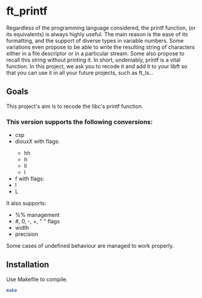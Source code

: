 # ft_printf

Regardless of the programming language considered, the printf function, (or its equivalents) is always highly useful. The main reason is the ease of its formatting, and the support of diverse types in variable numbers. Some variations even propose to be able to write the resulting string of characters either in a file descriptor or in a particular stream.
Some also propose to recall this string without printing it. In short, undeniably, printf is a vital function. In this project, we ask you to recode it and add it to your libft so that you can use it in all your future projects, such as ft_ls...

## Goals
This project's aim is to recode the libc's printf function.

### This version supports the following conversions:
<ul>
<li>csp</li>
<li>diouxX with flags:</li>
<ul>
<li>hh</li>
<li>h</li>
<li>ll</li>
<li>l</li>
</ul>
<li>f with flags:</li>
<li>l</li>
<li>L</li>
</ul>
It also supports:
<ul>
<li>%% management</li>
<li>#, 0, -, +, " " flags</li>
<li>width</li>
<li>precision</li>
</ul>


Some cases of undefined behaviour are managed to work properly.

## Installation

Use Makefile to compile.
```bash
make
```
